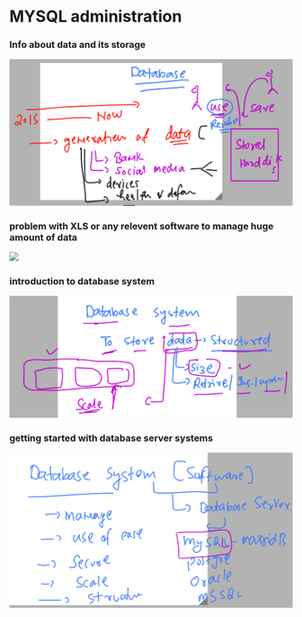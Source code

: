 # MYSQL administration 

### Info about data and its storage

<img src="data.png">

### problem with XLS or any relevent software to manage huge amount of data

<img src="size.png">

### introduction to database system 

<img src="dbs.png">

### getting started with database server systems 

<img src="ss.png">

